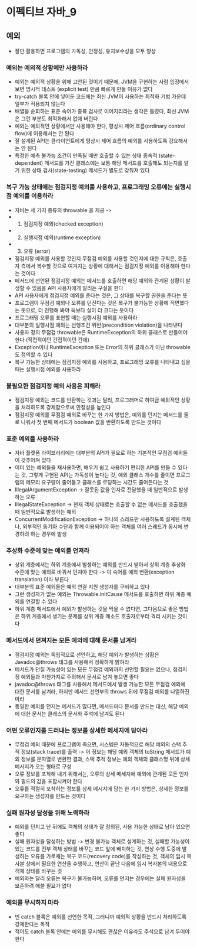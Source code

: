 # 이펙티브 자바_9
## 예외
* 잘만 활용하면 프로그램의 가독성, 안정성, 유지보수성을 모두 향상

### 예외는 예외적 상황에만 사용하라
* 예외는 예외적 상황을 위해 고안된 것이기 때문에, JVM을 구현하는 사람 입장에서 보면 명시적 테스트 (explicit test) 만큼 빠르게 만들 이유가 없다
* try-catch 블록 안에 넣어둔 코드에는 최신 JVM이 사용하는 최적화 기법 가운데 일부가 적용되지 않는다
* 배열을 순회하는 표준 숙어가 중복 검사로 이어지리라는 생각은 틀렸다, 최신 JVM은 그런 부분도 최적화해서 없애 버린다
* 예외는 예외적인 상황에서만 사용해야 한다, 평상시 제어 흐름(ordinary control flow)에 이용해서는 안 된다
* 잘 설계된 API는 클라이언트에게 평상시 제어 흐름의 예외를 사용하도록 강요해서는 안 된다
* 특정한 예측 불가능 조건이 만족될 때만 호출할 수 있는 상태 종속적 (state-dependent) 메서드를 가진 클래스에는 보통 해당 메서드를 호출해도 되는지를 알기 위한 상태 검사(state-testing) 메서드가 별도로 갖춰져 있다

### 복구 가능 상태에는 점검지정 예외를 사용하고, 프로그래밍 오류에는 실행시점 예외를 이용하라
* 자바는 세 가지 종류의 throwable 을 제공 ->
* 1. 점검지정 예외(checked exception)
* 2. 실행지점 예외(runtime exception)
* 3. 오류 (error)
* 점검지정 예외를 사용할 것인지 무점검 예외를 사용할 것인지에 대한 규칙은, 호출자 측에서 복수할 것으로 여겨지는 상황에 대해서는 점검지정 예외를 이용해야 한다는 것이다
* 메서드에 선언된 점검지정 예외는 메서드를 호출하면 해당 예외와 관계된 상황이 발생할 수 있음을 API 사용자에게 알리는 구실을 한다
* API 사용자에게 점검지정 예외를 준다는 것은, 그 상태를 복구할 권한을 준다는 뜻
* 프로그램이 무점검 예외나 오류를 던진다는 것은 복구가 불가능한 상황에 직면했다는 뜻으로, 더 진행해 봐야 득보다 실이 더 크다는 뜻이다
* 프로그래밍 오류를 표현할 때는 실행시점 예외를 사용하라
* 대부분의 실행시점 예외는 선행조건 위반(precondition violation)을 나타낸다
* 사용자 정의 무점검 throwable은 RuntimeException의 하위 클래스로 만들어야 한다 (직접적이던 간접적이던 간에)
* Exception이나 RuntimeException 또는 Error의 하위 클래스가 아닌 throwable도 정의할 수 있다
* 복구 가능한 상태에는 점검지정 예외를 사용하고, 프로그래밍 오류를 나타내고 싶을 때는 실행시점 예외를 사용하라

### 불필요한 점검지정 예외 사용은 피해라
* 점검지정 예외는 코드를 반환하는 것과는 달리, 프로그래머로 하여금 예외적인 상황을 처리하도록 강제함으로써 안정성을 높인다
* 점검지정 예외를 무점검 예외로 바꾸는 한 가지 방법은, 예외를 던지는 메서드를 둘로 나워서 첫 번째 메서드가 boolean 값을 반환하도록 만드는 것이다

### 표준 예외를 사용하라
* 자바 플랫폼 라이브러리에는 대부분의 API가 필요로 하는 기본적인 무점검 예외들이 갖추어져 있다
* 이미 있는 예외들을 재사용하면, 배우기 쉽고 사용하기 편리한 API를 만들 수 있다는 것, 그렇게 구현된 API는 가독성이 높다는 것, 예외 클래스 개수를 줄이면 프로그램의 메모리 요구량이 줄어들고 클래스를 로딩하는 시간도 줄어든다는 것
* IllegalArgumentException -> 잘못된 값을 인자로 전달했을 때 일반적으로 발생하는 오류
* IllegalStateException -> 현재 객체 상태로는 호출할 수 없는 메서드를 호출했을 때 일반적으로 발생하는 예외
* ConcurrentModificationException -> 하나의 스레드만 사용하도록 설계된 객체나, 외부적인 동기화 수단과 함께 이용되어야 하는 객체를 여러 스레드가 동시에 변경하려 하는 경우에 발생

### 추상화 수준에 맞는 예외를 던져라
* 상위 계층에서는 하위 계층에서 발생하는 예외를 반드시 받아서 상위 계층 추상화 수준에 맞는 예외로 바꿔서 던져야 한다 -> 이 숙어를 예외 변환(exception translation) 이라 부른다
* 대부분의 표준 예외들은 예외 연결 지원 생성자를 구비하고 있다
* 그런 생성자가 없는 예외는 Throwable.initCause 메서드를 호출하면 하위 계층 예외를 연결할 수 있다
* 하위 계층 메서드에서 예외가 발생하는 것을 막을 수 없다면, 그다음으로 좋은 방법은 하위 계층에서 생기는 문제를 상위 계층 메소드 호출자로부터 격리 시키는 것이다

### 메서드에서 던져지는 모든 예외에 대해 문서를 남겨라
* 점검지정 예외는 독립적으로 선언하고, 해당 예외가 발생하는 상황은 Javadoc@throws 태그를 사용해서 정확하게 밝혀라
* 메서드가 던질 가능성이 있는 모든 무점검 예외까지 선언할 필요는 없으나, 점검지정 예외들과 마찬가지로 주의해서 문서로 남겨 놓으면 좋다
* javadoc@throws 태그를 사용해서 메서드에서 발생 가능한 모든 무점검 예외에 대한 문서를 남겨라, 하지만 메서드 선언부의 throws 뒤에 무점검 예외를 나열하진 마라
* 동일한 예외를 던지는 메서드가 많다면, 메서드마다 문서를 만드는 대신, 해당 예외에 대한 문서는 클래스의 문서화 주석에 남겨도 된다

### 어떤 오류인지를 드러내는 정보를 상세한 메세지에 담아라
* 무점검 예외 때문에 프로그램이 죽으면, 시스템은 자동적으로 해당 예외의 스택 추적 정보(stack trace)를 출력 -> 이 정보는 해당 예외 객체의 toString 메서드가 예외 정보를 문자열로 변환한 결과, 스택 추적 정보는 예외 객체의 클래스명 뒤에 상세 메시지가 오는 형태로 구성
* 오류 정보를 포착해 내기 위해서는, 오류의 상세 메세지에 예외에 관계된 모든 인자와 필드의 값을 포함시켜야 한다
* 오류를 적절히 포착하는 정보를 상세 메시지에 담는 한 가지 방법은, 상세한 정보를 요구하는 생성자를 만드는 것이다

### 실패 원자성 달성을 위해 노력하라
* 예외를 던지고 난 뒤에도 객체의 상태가 잘 정의된, 사용 가능한 상태로 남아 있으면 좋다
* 실패 원자성을 달성하는 방법 -> 변경 불가능 객체로 설계하는 것, 실패할 가능성이 있는 코드를 전부 객체 상태를 바꾸는 코드 앞에 배치하는 것, 연상 수행 도중에 발생하는 오류를 가로채는 복구 코드(recovery code)를 작성하는 것, 객체의 임시 복사본 상에서 필요한 연산을 수행하고, 연산이 끝난 다음에 임시 복사본의 내용으로 객체 상태를 바꾸는 것
* 예외와는 달리 오류는 복구가 불가능하며, 오류를 던지는 경우에는 실패 원자성을 보존하려 애쓸 필요가 없다

### 예외를 무시하지 마라
* 빈 catch 블록은 예외를 선언한 목적, 그러니까 예외적 상황을 반드시 처리하도록 강제한다는 목적
* 적어도 catch 블록 안에는 예외를 무시해도 괜찮은 이유라도 주석으로 남겨 두어야 한다